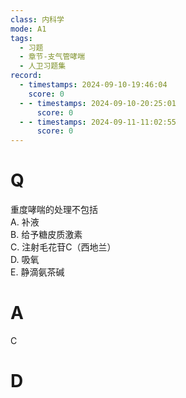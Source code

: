 ```yaml
---
class: 内科学
mode: A1
tags:
  - 习题
  - 章节-支气管哮喘
  - 人卫习题集
record:
  - timestamps: 2024-09-10-19:46:04
    score: 0
  - - timestamps: 2024-09-10-20:25:01
      score: 0
  - - timestamps: 2024-09-11-11:02:55
      score: 0
---
```


# Q
重度哮喘的处理不包括  
A. 补液  
B. 给予糖皮质激素  
C. 注射毛花苷C（西地兰）  
D. 吸氧  
E. 静滴氨茶碱  
# A
C
# D
